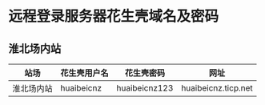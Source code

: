 # 远程登录服务器花生壳域名及密码

## 淮北场内站

|站场|花生壳用户名|花生壳密码|网址|
|----|------------|----------|----|
|淮北场内站|huaibeicnz|huaibeicnz123|huaibeicnz.ticp.net|

